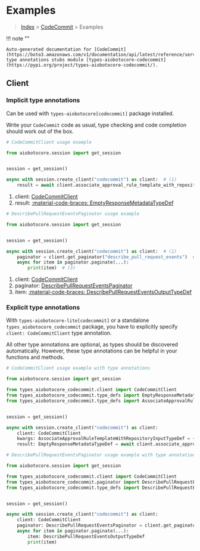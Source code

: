 # Examples

> [Index](../README.md) > [CodeCommit](./README.md) > Examples

!!! note ""

    Auto-generated documentation for [CodeCommit](https://boto3.amazonaws.com/v1/documentation/api/latest/reference/services/codecommit.html#codecommit)
    type annotations stubs module [types-aiobotocore-codecommit](https://pypi.org/project/types-aiobotocore-codecommit/).

## Client

### Implicit type annotations

Can be used with `types-aiobotocore[codecommit]` package installed.

Write your `CodeCommit` code as usual,
type checking and code completion should work out of the box.



```python
# CodeCommitClient usage example

from aiobotocore.session import get_session


session = get_session()

async with session.create_client("codecommit") as client:  # (1)
    result = await client.associate_approval_rule_template_with_repository()  # (2)
```

1. client: [CodeCommitClient](./client.md)
2. result: [:material-code-braces: EmptyResponseMetadataTypeDef](./type_defs.md#emptyresponsemetadatatypedef) 



```python
# DescribePullRequestEventsPaginator usage example

from aiobotocore.session import get_session


session = get_session()

async with session.create_client("codecommit") as client:  # (1)
    paginator = client.get_paginator("describe_pull_request_events")  # (2)
    async for item in paginator.paginate(...):
        print(item)  # (3)
```

1. client: [CodeCommitClient](./client.md)
2. paginator: [DescribePullRequestEventsPaginator](./paginators.md#describepullrequesteventspaginator)
3. item: [:material-code-braces: DescribePullRequestEventsOutputTypeDef](./type_defs.md#describepullrequesteventsoutputtypedef) 




### Explicit type annotations

With `types-aiobotocore-lite[codecommit]`
or a standalone `types_aiobotocore_codecommit` package, you have to explicitly specify
`client: CodeCommitClient` type annotation.

All other type annotations are optional, as types should be discovered automatically.
However, these type annotations can be helpful in your functions and methods.


```python
# CodeCommitClient usage example with type annotations

from aiobotocore.session import get_session

from types_aiobotocore_codecommit.client import CodeCommitClient
from types_aiobotocore_codecommit.type_defs import EmptyResponseMetadataTypeDef
from types_aiobotocore_codecommit.type_defs import AssociateApprovalRuleTemplateWithRepositoryInputTypeDef


session = get_session()

async with session.create_client("codecommit") as client:
    client: CodeCommitClient
    kwargs: AssociateApprovalRuleTemplateWithRepositoryInputTypeDef = {...}
    result: EmptyResponseMetadataTypeDef = await client.associate_approval_rule_template_with_repository(**kwargs)
```



```python
# DescribePullRequestEventsPaginator usage example with type annotations

from aiobotocore.session import get_session

from types_aiobotocore_codecommit.client import CodeCommitClient
from types_aiobotocore_codecommit.paginator import DescribePullRequestEventsPaginator
from types_aiobotocore_codecommit.type_defs import DescribePullRequestEventsOutputTypeDef


session = get_session()

async with session.create_client("codecommit") as client:
    client: CodeCommitClient
    paginator: DescribePullRequestEventsPaginator = client.get_paginator("describe_pull_request_events")
    async for item in paginator.paginate(...):
        item: DescribePullRequestEventsOutputTypeDef
        print(item)
```


